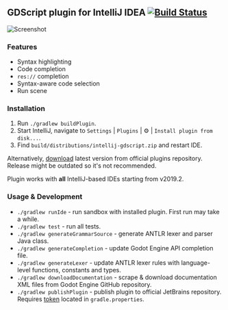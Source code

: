 ## GDScript plugin for IntelliJ IDEA [![Build Status](https://travis-ci.org/exigow/intellij-gdscript.svg?branch=master)](https://travis-ci.org/exigow/intellij-gdscript?branch=master)

![Screenshot](https://i.imgur.com/WLLXkf4.png)

### Features

* Syntax highlighting
* Code completion
* `res://` completion
* Syntax-aware code selection
* Run scene

### Installation

1. Run `./gradlew buildPlugin`.
1. Start IntelliJ, navigate to `Settings` | `Plugins` | :gear: | `Install plugin from disk...`.
1. Find `build/distributions/intellij-gdscript.zip` and restart IDE.

Alternatively, [download](https://plugins.jetbrains.com/plugin/13107-godot-gdscript/versions) latest version from official plugins repository. Release might be outdated so it's not recommended.

Plugin works with **all** IntelliJ-based IDEs starting from v2019.2.

### Usage & Development

* `./gradlew runIde` - run sandbox with installed plugin. First run may take a while.
* `./gradlew test` - run all tests.
* `./gradlew generateGrammarSource` - generate ANTLR lexer and parser Java class.
* `./gradlew generateCompletion` - update Godot Engine API completion file.
* `./gradlew generateLexer` - update ANTLR lexer rules with language-level functions, constants and types.
* `./gradlew downloadDocumentation` - scrape & download documentation XML files from Godot Engine GitHub repository.
* `./gradlew publishPlugin` - publish plugin to official JetBrains repository. Requires [token](https://www.jetbrains.com/help/hub/Manage-Permanent-Tokens.html) located in `gradle.properties`.
